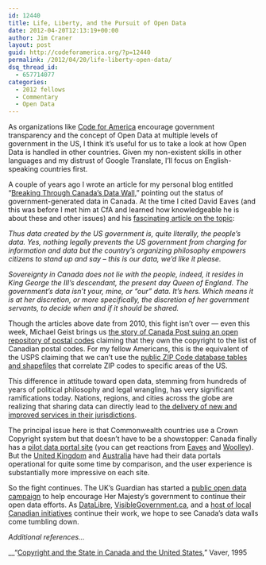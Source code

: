 ```yaml
---
id: 12440
title: Life, Liberty, and the Pursuit of Open Data
date: 2012-04-20T12:13:19+00:00
author: Jim Craner
layout: post
guid: http://codeforamerica.org/?p=12440
permalink: /2012/04/20/life-liberty-open-data/
dsq_thread_id:
  - 657714077
categories:
  - 2012 fellows
  - Commentary
  - Open Data
---
```

As organizations like <a href="http://codeforamerica.org" target="_blank">Code for America</a> encourage government transparency and the concept of Open Data at multiple levels of government in the US, I think it&#8217;s useful for us to take a look at how Open Data is handled in other countries. Given my non-existent skills in other languages and my distrust of Google Translate, I&#8217;ll focus on English-speaking countries first.

A couple of years ago I wrote an article for my personal blog entitled &#8220;<a href="http://maptogether.org/blogs/jim/canadian-open-data-policies" target="_blank">Breaking Through Canada&#8217;s Data Wall</a>,&#8221; pointing out the status of government-generated data in Canada. At the time I cited David Eaves (and this was before I met him at CfA and learned how knowledgeable he is about these and other issues) and his <a href="http://eaves.ca/2009/10/08/open-data-us-vs-canada/" target="_blank">fascinating article on the topic</a>:

_Thus data created by the US government is, quite literally, the people&#8217;s data. Yes, nothing legally prevents the US government from charging for information and data but the country&#8217;s organizing philosophy empowers citizens to stand up and say &#8211; this is our data, we&#8217;d like it please._

_Sovereignty in Canada does not lie with the people, indeed, it resides in King George the III&#8217;s descendant, the present day Queen of England. The government&#8217;s data isn&#8217;t your, mine, or &#8220;our&#8221; data. It&#8217;s hers. Which means it is at her discretion, or more specifically, the discretion of her government servants, to decide when and if it should be shared._

Though the articles above date from 2010, this fight isn&#8217;t over &#8212; even this week, Michael Geist brings us <a href="http://www.michaelgeist.ca/content/view/6415/125/" target="_blank">the story of Canada Post suing an open repository of postal codes</a> claiming that they own the copyright to the list of Canadian postal codes. For my fellow Americans, this is the equivalent of the USPS claiming that we can&#8217;t use the <a href="http://www.census.gov/geo/ZCTA/zcta.html" target="_blank">public ZIP Code database tables and shapefiles</a> that correlate ZIP codes to specific areas of the US.

This difference in attitude toward open data, stemming from hundreds of years of political philosophy and legal wrangling, has very significant ramifications today. Nations, regions, and cities across the globe are realizing that sharing data can directly lead to <a href="http://opendatastories.org/" target="_blank">the delivery of new and improved services in their jurisdictions</a>.

The principal issue here is that Commonwealth countries use a Crown Copyright system but that doesn&#8217;t have to be a showstopper: Canada finally has a <a href="http://www.data.gc.ca/" target="_blank">pilot data portal site</a> (you can get reactions from <a href="http://eaves.ca/2012/03/08/calculating-the-value-of-canadas-open-data-portal-a-mini-case-study/" target="_blank">Eaves</a> and <a href="http://worthwhile.typepad.com/worthwhile_canadian_initi/2012/03/test-driving-canadas-new-open-data-portal.html" target="_blank">Woolley</a>). But the <a href="http://data.gov.uk/" target="_blank">United Kingdom</a> and <a href="http://data.gov.au/" target="_blank">Australia</a> have had their data portals operational for quite some time by comparison, and the user experience is substantially more impressive on each site.

So the fight continues. The UK&#8217;s Guardian has started a <a href="http://www.freeourdata.org.uk/" target="_blank">public open data campaign</a> to help encourage Her Majesty&#8217;s government to continue their open data efforts. As <a href="http://datalibre.ca/" target="_blank">DataLibre</a>, <a href="http://visiblegovernment.ca/" target="_blank">VisibleGovernment.ca</a>, and a <a href="http://wiki.civiccommons.org/Initiatives" target="_blank">host of local Canadian initiatives</a> continue their work, we hope to see Canada&#8217;s data walls come tumbling down.

_Additional references&#8230;_

__&#8220;<a href="http://www.lexum.com/conf/dac/en/vaver/vaver.html" target="_blank">Copyright and the State in Canada and the United States</a>,&#8221; Vaver, 1995